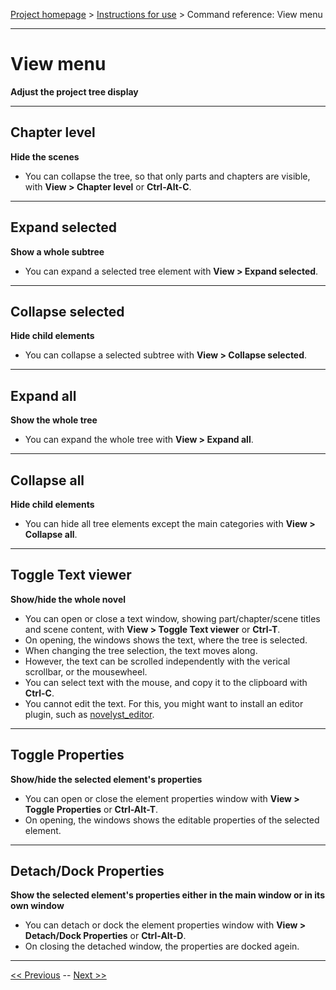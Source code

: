 [Project homepage](../index) > [Instructions for use](../usage) > Command reference: View menu

--- 

# View menu 

**Adjust the project tree display**

--- 

## Chapter level

**Hide the scenes**

- You can collapse the tree, so that only parts and chapters are visible, with **View > Chapter level** or **Ctrl-Alt-C**.

--- 

## Expand selected

**Show a whole subtree**

- You can expand a selected tree element with **View > Expand selected**. 

--- 

## Collapse selected

**Hide child elements**

- You can collapse a selected subtree with **View > Collapse selected**. 

--- 

## Expand all

**Show the whole tree**

- You can expand the whole tree with **View > Expand all**. 

--- 

## Collapse all

**Hide child elements**

- You can hide all tree elements except the main categories with **View > Collapse all**. 

--- 

## Toggle Text viewer

**Show/hide the whole novel**

- You can open or close a text window, showing part/chapter/scene titles and scene content, with **View > Toggle Text viewer** or **Ctrl-T**.
- On opening, the windows shows the text, where the tree is selected.
- When changing the tree selection, the text moves along.
- However, the text can be scrolled independently with the verical scrollbar, or the mousewheel. 
- You can select text with the mouse, and copy it to the clipboard with **Ctrl-C**.
- You cannot edit the text. For this, you might want to install an editor plugin, such as [novelyst_editor](https://peter88213.github.io/novelyst_editor/).

--- 

## Toggle Properties

**Show/hide the selected element's properties**

- You can open or close the element properties window with **View > Toggle Properties** or **Ctrl-Alt-T**.
- On opening, the windows shows the editable properties of the selected element.

--- 

## Detach/Dock Properties

**Show the selected element's properties either in the main window or in its own window**

- You can detach or dock the element properties window with **View > Detach/Dock Properties** or **Ctrl-Alt-D**.
- On closing the detached window, the properties are docked agein.

--- 

[<< Previous](file_menu) -- [Next >>](part_menu)